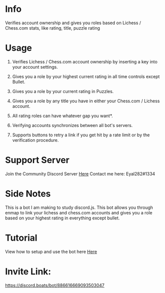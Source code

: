 # Info
Verifies account ownership and gives you roles based on Lichess / Chess.com stats, like rating, title, puzzle rating

# Usage

1. Verifies Lichess / Chess.com account ownership by inserting a key into your account settings.

2. Gives you a role by your highest current rating in all time controls except Bullet.

3. Gives you a role by your current rating in Puzzles.

4. Gives you a role by any title you have in either your Chess.com / Lichess account.

5. All rating roles can have whatever gap you want*.

6. Verifying accounts synchronizes between all bot's servers.

7. Supports buttons to retry a link if you get hit by a rate limit or by the verification procedure.

# Support Server
Join the Community Discord Server [Here](https://discord.gg/rRExbGkdTW)
Contact me here: Eyal282#1334

# Side Notes
This is a bot I am making to study discord.js. This bot allows you through enmap to link your lichess and chess.com accounts and gives you a role based on your highest rating in everything except bullet.

# Tutorial 
View how to setup and use the bot here [Here](https://www.youtube.com/watch?v=S0kfu1D21SY)


# Invite Link:
https://discord.boats/bot/886616669093503047
